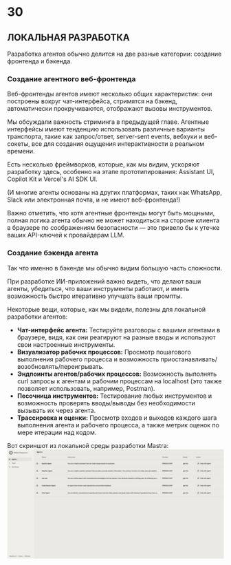 # 30
## ЛОКАЛЬНАЯ РАЗРАБОТКА

Разработка агентов обычно делится на две разные категории: создание фронтенда и бэкенда.

### **Создание агентного веб-фронтенда**

Веб-фронтенды агентов имеют несколько общих характеристик: они построены вокруг чат-интерфейса, стримятся на бэкенд, автоматически прокручиваются, отображают вызовы инструментов.

Мы обсуждали важность стриминга в предыдущей главе. Агентные интерфейсы имеют тенденцию использовать различные варианты транспорта, такие как запрос/ответ, server-sent events, вебхуки и веб-сокеты, все для создания ощущения интерактивности в реальном времени.

Есть несколько фреймворков, которые, как мы видим, ускоряют разработку здесь, особенно на этапе прототипирования: Assistant UI, Copilot Kit и Vercel's AI SDK UI.

(И многие агенты основаны на других платформах, таких как WhatsApp, Slack или электронная почта, и не имеют веб-фронтенда!)

Важно отметить, что хотя агентные фронтенды могут быть мощными, полная логика агента обычно не может находиться на стороне клиента в браузере по соображениям безопасности — это привело бы к утечке ваших API-ключей к провайдерам LLM.

### **Создание бэкенда агента**

Так что именно в бэкенде мы обычно видим большую часть сложности.

При разработке ИИ-приложений важно видеть, что делают ваши агенты, убедиться, что ваши инструменты работают, и иметь возможность быстро итеративно улучшать ваши промпты.

Некоторые вещи, которые, как мы видели, полезны для локальной разработки агентов:

*   **Чат-интерфейс агента:** Тестируйте разговоры с вашими агентами в браузере, видя, как они реагируют на разные вводы и используют свои настроенные инструменты.
*   **Визуализатор рабочих процессов:** Просмотр пошагового выполнения рабочего процесса и возможность приостанавливать/возобновлять/переигрывать.
*   **Эндпоинты агентов/рабочих процессов:** Возможность выполнять curl запросы к агентам и рабочим процессам на localhost (это также позволяет использовать, например, Postman).
*   **Песочница инструментов:** Тестирование любых инструментов и возможность проверять вводы/выводы без необходимости вызывать их через агента.
*   **Трассировка и оценки:** Просмотр входов и выходов каждого шага выполнения агента и рабочего процесса, а также метрик оценок по мере итерации над кодом.

Вот скриншот из локальной среды разработки Mastra:
![Mastra UI](./images/mastra-local-dev-env.png)